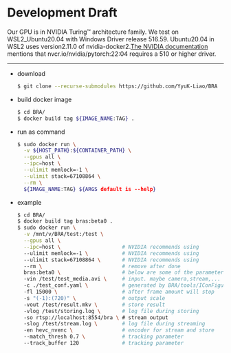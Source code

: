 # Development Draft
Our GPU is in NVIDIA Turing™ architecture family. We test on WSL2_Ubuntu20.04 with Windows Driver release 516.59. Ubuntu20.04 in WSL2 uses version2.11.0 of nvidia-docker2.[The NVIDIA documentation]('https://docs.nvidia.com/deeplearning/frameworks/pytorch-release-notes/rel_22-04.html') mentions that nvcr.io/nvidia/pytorch:22:04 requires a 510 or higher driver.

---
+ download
  ```bash
  $ git clone --recurse-submodules https://github.com/YyuK-Liao/BRA
  ```
+ build docker image
  ```bash
  $ cd BRA/
  $ docker build tag ${IMAGE_NAME:TAG} .
  ```
+ run as command
  ```bash
  $ sudo docker run \
    -v ${HOST_PATH}:${CONTAINER_PATH} \
    --gpus all \
    --ipc=host \
    --ulimit memlock=-1 \
    --ulimit stack=67108864 \
    --rm \
    ${IMAGE_NAME:TAG} ${ARGS default is --help}
  ```
+ example
  ```bash
  $ cd BRA/
  $ docker build tag bras:beta0 .
  $ sudo docker run \
    -v /mnt/v/BRA/test:/test \
    --gpus all \
    --ipc=host \                    # NVIDIA recommends using
    --ulimit memlock=-1 \           # NVIDIA recommends using
    --ulimit stack=67108864 \       # NVIDIA recommends using
    --rm \                          # remove after done
    bras:beta0 \                    # below are some of the parameters in work_dev.py
    -vin /test/test_media.avi \     # input. maybe camera,stream,...
    -c ./test_conf.yaml \           # generated by BRA/tools/IConFiguration.py
    -fl 15000 \                     # after frame amount will stop
    -s "(-1):(720)" \               # output scale
    -vout /test/result.mkv \        # store result
    -vlog /test/storing.log \       # log file during storing
    -so rtsp://localhost:8554/bra \ # stream output
    -slog /test/stream.log \        # log file during streaming
    -en hevc_nvenc \                # encoder for stream and store
    --match_thresh 0.7 \            # tracking parameter
    --track_buffer 120              # tracking parameter
  ```
